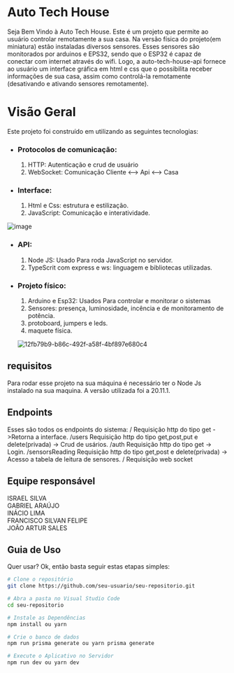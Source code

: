 # Auto Tech House

Seja Bem Vindo à Auto Tech House. Este é um projeto que permite ao usuário controlar remotamente a sua casa. Na versão física do projeto(em miniatura) estão instaladas diversos sensores. Esses sensores são monitorados por arduinos e EPS32, sendo que o ESP32 é capaz de conectar com internet através do wifi.
Logo, a auto-tech-house-api fornece ao usuário um interface gráfica em html e css que o possibilita receber informações de sua casa, assim como controlá-la remotamente (desativando e ativando
sensores remotamente).

# Visão Geral

Este projeto foi construído em utilizando as seguintes tecnologias:

- ### Protocolos de comunicação:
  1. HTTP: Autenticação e crud de usuário
  2. WebSocket: Comunicação Cliente <--> Api <--> Casa
- ### Interface:
  1. Html e Css: estrutura e estilização.
  2. JavaScript: Comunicação e interatividade.
     
![image](https://github.com/Equipe-STR/auto-tech-house-api/assets/115730575/8d021d47-5e4c-47a2-b32f-c4e351834fb3)

- ### API:
  1. Node JS: Usado Para roda JavaScript no servidor.
  2. TypeScrit com express e ws: linguagem e bibliotecas utilizadas.

- ### Projeto físico:
  1. Arduino e Esp32: Usados Para controlar e monitorar o sistemas
  2. Sensores: presença, luminosidade, incência e de monitoramento de potência.
  3. protoboard, jumpers e leds.
  4. maquete física.
     
  ![12fb79b9-b86c-492f-a58f-4bf897e680c4](https://github.com/Equipe-STR/auto-tech-house-api/assets/115730575/d4b2f235-2c06-4d0a-9404-e01eaaa5ac47)

     


## requisitos
Para rodar esse projeto na sua máquina é necessário ter o Node Js instalado na sua maquina. A versão utilizada foi a 20.11.1.

## Endpoints
Esses são todos os endpoints do sistema:
/ Requisição http do tipo get ->Retorna a interface.
/users Requisição http do tipo get,post,put e delete(privada) -> Crud de usários.
/auth Requisição http do tipo get -> Login.
/sensorsReading Requisição http do tipo get,post e delete(privada) -> Acesso a tabela de leitura de sensores.
/ Requisição web socket


## Equipe responsável 

ISRAEL SILVA <br>
GABRIEL ARAÚJO <br>
INÁCIO LIMA <br>
FRANCISCO SILVAN FELIPE <br>
JOÃO ARTUR SALES


## Guia de Uso

Quer usar? Ok, então basta seguir estas etapas simples:

```bash
# Clone o repositório
git clone https://github.com/seu-usuario/seu-repositorio.git

# Abra a pasta no Visual Studio Code
cd seu-repositorio

# Instale as Dependências
npm install ou yarn

# Crie o banco de dados
npm run prisma generate ou yarn prisma generate

# Execute o Aplicativo no Servidor
npm run dev ou yarn dev
